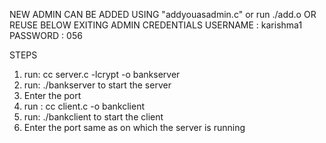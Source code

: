 NEW ADMIN CAN BE ADDED USING "addyouasadmin.c" or run ./add.o
OR REUSE BELOW EXITING ADMIN CREDENTIALS
USERNAME : karishma1
PASSWORD : 056

STEPS
1. run:  cc server.c -lcrypt -o bankserver  
2. run: ./bankserver to start the server
3. Enter the port 
4. run : cc client.c -o bankclient
5. run: ./bankclient to start the client
4. Enter the port same as on which the server is running


